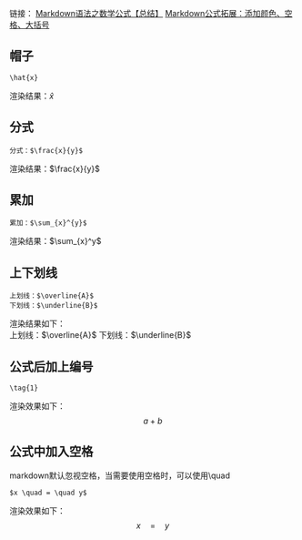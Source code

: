 链接：
[Markdown语法之数学公式【总结】](https://blog.csdn.net/m0_46190471/article/details/126130602)
[Markdown公式拓展：添加颜色、空格、大括号](http://t.csdnimg.cn/wBcnE)

## 帽子
```
\hat{x}
```
渲染结果：$\hat{x}$

## 分式
```
分式：$\frac{x}{y}$
```
渲染结果：$\frac{x}{y}$
## 累加
```
累加：$\sum_{x}^{y}$
```
渲染结果：$\sum_{x}^y$

## 上下划线

```
上划线：$\overline{A}$
下划线：$\underline{B}$
```

渲染结果如下：  
上划线：$\overline{A}$
下划线：$\underline{B}$

## 公式后加上编号
```
\tag{1}
```
渲染效果如下：
$$a + b \tag{1} $$

## 公式中加入空格
markdown默认忽视空格，当需要使用空格时，可以使用\\quad
```
$x \quad = \quad y$
```
渲染效果如下：
$$x \quad = \quad y$$
